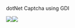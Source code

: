 dotNet Captcha using GDI


![](https://i.gyazo.com/4301d41a8cb1cd1058d140d6b12a0900.png)![](https://i.gyazo.com/190df2e6116e743bf0c699dbff564eef.png)
